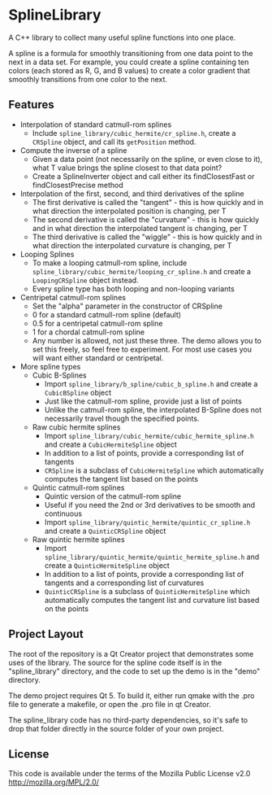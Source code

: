 SplineLibrary
=============
A C++ library to collect many useful spline functions into one place.

A spline is a formula for smoothly transitioning from one data point to the next in a data set. For example, you could create a spline containing ten colors (each stored as R, G, and B values) to create a color gradient that smoothly transitions from one color to the next.

Features
-------------
* Interpolation of standard catmull-rom splines
    * Include `spline_library/cubic_hermite/cr_spline.h`, create a `CRSpline` object, and call its `getPosition` method.
* Compute the inverse of a spline
    * Given a data point (not necessarily on the spline, or even close to it), what T value brings the spline closest to that data point?
    * Create a SplineInverter object and call either its findClosestFast or findClosestPrecise method
* Interpolation of the first, second, and third derivatives of the spline
    * The first derivative is called the "tangent" - this is how quickly and in what direction the interpolated position is changing, per T
    * The second derivative is called the "curvature" - this is how quickly and in what direction the interpolated tangent is changing, per T
    * The third derivative is called the "wiggle" - this is how quickly and in what direction the interpolated curvature is changing, per T
* Looping Splines
    * To make a looping catmull-rom spline, include `spline_library/cubic_hermite/looping_cr_spline.h` and create a `LoopingCRSpline` object instead.
    * Every spline type has both looping and non-looping variants
* Centripetal catmull-rom splines
    * Set the "alpha" parameter in the constructor of CRSpline
    * 0 for a standard catmull-rom spline (default)
    * 0.5 for a centripetal catmull-rom spline
    * 1 for a chordal catmull-rom spline
    * Any number is allowed, not just these three. The demo allows you to set this freely, so feel free to experiment. For most use cases you will want either standard or centripetal.
* More spline types
    * Cubic B-Splines
        * Import `spline_library/b_spline/cubic_b_spline.h` and create a `CubicBSpline` object
        * Just like the catmull-rom spline, provide just a list of points
        * Unlike the catmull-rom spline, the interpolated B-Spline does not necessarily travel though the specified points.
    * Raw cubic hermite splines
        * Import `spline_library/cubic_hermite/cubic_hermite_spline.h` and create a `CubicHermiteSpline` object
        * In addition to a list of points, provide a corresponding list of tangents
        * `CRSpline` is a subclass of `CubicHermiteSpline` which automatically computes the tangent list based on the points
    * Quintic catmull-rom splines
        * Quintic version of the catmull-rom spline
        * Useful if you need the 2nd or 3rd derivatives to be smooth and continuous
        * Import `spline_library/quintic_hermite/quintic_cr_spline.h` and create a `QuinticCRSpline` object
    * Raw quintic hermite splines
        * Import `spline_library/quintic_hermite/quintic_hermite_spline.h` and create a `QuinticHermiteSpline` object
        * In addition to a list of points, provide a corresponding list of tangents and a corresponding list of curvatures
        * `QuinticCRSpline` is a subclass of `QuinticHermiteSpline` which automatically computes the tangent list and curvature list based on the points



Project Layout
-------------
The root of the repository is a Qt Creator project that demonstrates some uses of the library. The source for the spline code itself is in the "spline_library" directory, and the code to set up the demo is in the "demo" directory.

The demo project requires Qt 5. To build it, either run qmake with the .pro file to generate a makefile, or open the .pro file in qt Creator.

The spline_library code has no third-party dependencies, so it's safe to drop that folder directly in the source folder of your own project.

License
-------------
This code is available under the terms of the Mozilla Public License v2.0 http://mozilla.org/MPL/2.0/
